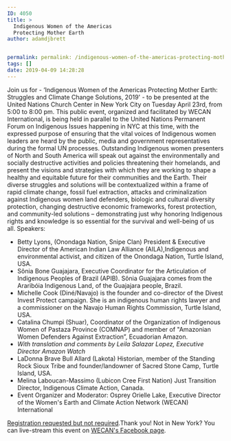 ```yaml
---
ID: 4050
title: >
  Indigenous Women of the Americas
  Protecting Mother Earth
author: adamdjbrett


permalink: permalink: /indigenous-women-of-the-americas-protecting-mother-earth/
tags: []
date: 2019-04-09 14:28:28
---
```

Join us for - ‘Indigenous Women of the Americas Protecting Mother Earth: Struggles and Climate Change Solutions, 2019' - to be presented at the United Nations Church Center in New York City on Tuesday April 23rd, from 5:00 to 8:00 pm. This public event, organized and facilitated by WECAN International, is being held in parallel to the United Nations Permanent Forum on Indigenous Issues happening in NYC at this time, with the expressed purpose of ensuring that the vital voices of Indigenous women leaders are heard by the public, media and government representatives during the formal UN processes. Outstanding Indigenous women presenters of North and South America will speak out against the environmentally and socially destructive activities and policies threatening their homelands, and present the visions and strategies with which they are working to shape a healthy and equitable future for their communities and the Earth. Their diverse struggles and solutions will be contextualized within a frame of rapid climate change, fossil fuel extraction, attacks and criminalization against Indigenous women land defenders, biologic and cultural diversity protection, changing destructive economic frameworks, forest protection, and community-led solutions – demonstrating just why honoring Indigenous rights and knowledge is so essential for the survival and well-being of us all. Speakers:

*   Betty Lyons, (Onondaga Nation, Snipe Clan) President & Executive Director of the American Indian Law Alliance (AILA),Indigenous and environmental activist, and citizen of the Onondaga Nation, Turtle Island, USA.
*   Sônia Bone Guajajara, Executive Coordinator for the Articulation of Indigenous Peoples of Brazil (APIB). Sônia Guajajara comes from the Araribóia Indigenous Land, of the Guajajara people, Brazil.
*   Michelle Cook (Diné/Navajo) is the founder and co-director of the Divest Invest Protect campaign. She is an indigenous human rights lawyer and a commissioner on the Navajo Human Rights Commission, Turtle Island, USA.
*   Catalina Chumpi (Shuar), Coordinator of the Organization of Indigenous Women of Pastaza Province (COMNAP) and member of "Amazonian Women Defenders Against Extraction”, Ecuadorian Amazon.
* _With translation and comments by Leila Salazar Lopez, Executive Director Amazon Watch_
*   LaDonna Brave Bull Allard (Lakota) Historian, member of the Standing Rock Sioux Tribe and founder/landowner of Sacred Stone Camp, Turtle Island, USA.
*   Melina Laboucan-Massimo (Lubicon Cree First Nation) Just Transition Director, Indigenous Climate Action, Canada.
*   Event Organizer and Moderator: Osprey Orielle Lake, Executive Director of the Women's Earth and Climate Action Network (WECAN) International

[Registration requested but not required](https://www.eventbrite.com/e/indigenous-women-of-the-americas-protecting-mother-earth-2019-tickets-58654344724).Thank you! Not in New York? You can live-stream this event on [WECAN's Facebook page](https://www.facebook.com/WECAN.Intl/).
